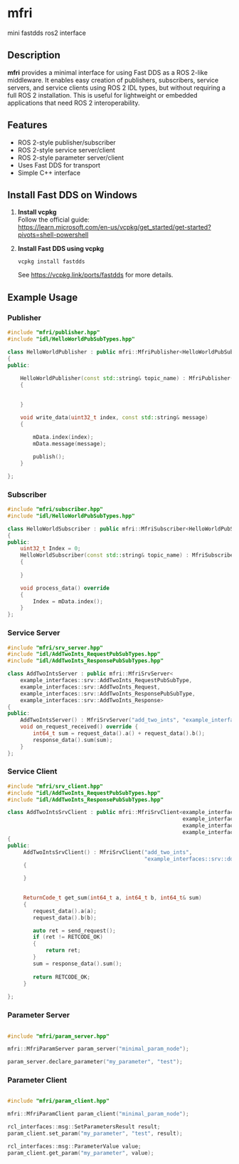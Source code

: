 # mfri
mini fastdds ros2 interface



## Description

**mfri** provides a minimal interface for using Fast DDS as a ROS 2-like middleware. It enables easy creation of publishers, subscribers, service servers, and service clients using ROS 2 IDL types, but without requiring a full ROS 2 installation. This is useful for lightweight or embedded applications that need ROS 2 interoperability.

## Features

- ROS 2-style publisher/subscriber
- ROS 2-style service server/client
- ROS 2-style parameter server/client
- Uses Fast DDS for transport
- Simple C++ interface

## Install Fast DDS on Windows

1. **Install vcpkg**  
   Follow the official guide:  
   https://learn.microsoft.com/en-us/vcpkg/get_started/get-started?pivots=shell-powershell

2. **Install Fast DDS using vcpkg**  
   ```
   vcpkg install fastdds
   ```
   See https://vcpkg.link/ports/fastdds for more details.

## Example Usage

### Publisher

```cpp
#include "mfri/publisher.hpp"
#include "idl/HelloWorldPubSubTypes.hpp"

class HelloWorldPublisher : public mfri::MfriPublisher<HelloWorldPubSubType, HelloWorld>
{
public:
    
    HelloWorldPublisher(const std::string& topic_name) : MfriPublisher(topic_name, "HelloWorld")
    {
        

    }

    void write_data(uint32_t index, const std::string& message)
    {
        
        mData.index(index);
        mData.message(message);

        publish();
    }

};
```

### Subscriber

```cpp
#include "mfri/subscriber.hpp"
#include "idl/HelloWorldPubSubTypes.hpp"

class HelloWorldSubscriber : public mfri::MfriSubscriber<HelloWorldPubSubType, HelloWorld>
{   
public:
    uint32_t Index = 0;
    HelloWorldSubscriber(const std::string& topic_name) : MfriSubscriber(topic_name, "HelloWorld")
    {
        
    }

    void process_data() override
    {
        Index = mData.index();        
    }
};
```

### Service Server

```cpp
#include "mfri/srv_server.hpp"
#include "idl/AddTwoInts_RequestPubSubTypes.hpp"
#include "idl/AddTwoInts_ResponsePubSubTypes.hpp"

class AddTwoIntsServer : public mfri::MfriSrvServer<
    example_interfaces::srv::AddTwoInts_RequestPubSubType,
    example_interfaces::srv::AddTwoInts_Request,
    example_interfaces::srv::AddTwoInts_ResponsePubSubType,
    example_interfaces::srv::AddTwoInts_Response>
{
public:
    AddTwoIntsServer() : MfriSrvServer("add_two_ints", "example_interfaces::srv::dds_::AddTwoInts_") {}
    void on_request_received() override {
        int64_t sum = request_data().a() + request_data().b();
        response_data().sum(sum);
    }
};

```

### Service Client

```cpp
#include "mfri/srv_client.hpp"
#include "idl/AddTwoInts_RequestPubSubTypes.hpp"
#include "idl/AddTwoInts_ResponsePubSubTypes.hpp"

class AddTwoIntsSrvClient : public mfri::MfriSrvClient<example_interfaces::srv::AddTwoInts_RequestPubSubType,        
                                                       example_interfaces::srv::AddTwoInts_Request, 
                                                       example_interfaces::srv::AddTwoInts_ResponsePubSubType, 
                                                       example_interfaces::srv::AddTwoInts_Response>
{
public:
     AddTwoIntsSrvClient() : MfriSrvClient("add_two_ints", 
                                           "example_interfaces::srv::dds_::AddTwoInts_")
     {

     }
    

     ReturnCode_t get_sum(int64_t a, int64_t b, int64_t& sum)
     {
        request_data().a(a);
        request_data().b(b);

        auto ret = send_request();
        if (ret != RETCODE_OK)
        {            
            return ret;
        }
        sum = response_data().sum();
               
        return RETCODE_OK;                         
     }
     
};
```

### Parameter Server

```cpp

#include "mfri/param_server.hpp"

mfri::MfriParamServer param_server("minimal_param_node");

param_server.declare_parameter("my_parameter", "test");

```

### Parameter Client

```cpp

#include "mfri/param_client.hpp"

mfri::MfriParamClient param_client("minimal_param_node");

rcl_interfaces::msg::SetParametersResult result;
param_client.set_param("my_parameter", "test", result);

rcl_interfaces::msg::ParameterValue value;
param_client.get_param("my_parameter", value);

```

